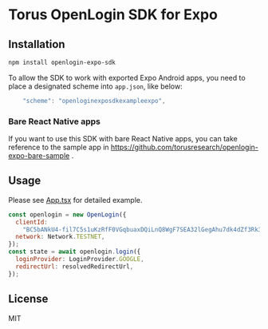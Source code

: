 # Torus OpenLogin SDK for Expo

## Installation

```sh
npm install openlogin-expo-sdk
```

To allow the SDK to work with exported Expo Android apps, you need to place a designated scheme into `app.json`, like below:

```js
    "scheme": "openloginexposdkexampleexpo",
```

### Bare React Native apps

If you want to use this SDK with bare React Native apps, you can take reference to the sample app in https://github.com/torusresearch/openlogin-expo-bare-sample .

## Usage

Please see [App.tsx](./openlogin-expo-sdk-example-expo/App.tsx) for detailed example.

```js
const openlogin = new OpenLogin({
  clientId:
    "BC5bANkU4-fil7C5s1uKzRfF0VGqbuaxDQiLnQ8WgF7SEA32lGegAhu7dk4dZf3Rk397blIvfWytXwsRvs9dOaQ",
  network: Network.TESTNET,
});
const state = await openlogin.login({
  loginProvider: LoginProvider.GOOGLE,
  redirectUrl: resolvedRedirectUrl,
});
```

## License

MIT
